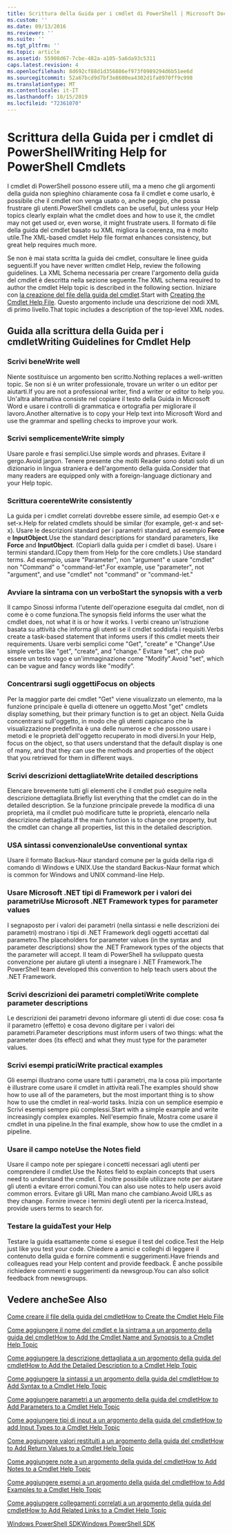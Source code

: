 ```yaml
---
title: Scrittura della Guida per i cmdlet di PowerShell | Microsoft Docs
ms.custom: ''
ms.date: 09/13/2016
ms.reviewer: ''
ms.suite: ''
ms.tgt_pltfrm: ''
ms.topic: article
ms.assetid: 55908d67-7cbe-482a-a105-5a6da93c5311
caps.latest.revision: 4
ms.openlocfilehash: 8d692cf88d1d356886ef973f0989294d6b51ee6d
ms.sourcegitcommit: 52a67bcd9d7bf3e8600ea4302d1fa8970ff9c998
ms.translationtype: MT
ms.contentlocale: it-IT
ms.lasthandoff: 10/15/2019
ms.locfileid: "72361070"
---
```

# <a name="writing-help-for-powershell-cmdlets"></a><span data-ttu-id="b00ab-102">Scrittura della Guida per i cmdlet di PowerShell</span><span class="sxs-lookup"><span data-stu-id="b00ab-102">Writing Help for PowerShell Cmdlets</span></span>

<span data-ttu-id="b00ab-103">I cmdlet di PowerShell possono essere utili, ma a meno che gli argomenti della guida non spieghino chiaramente cosa fa il cmdlet e come usarlo, è possibile che il cmdlet non venga usato o, anche peggio, che possa frustrare gli utenti.</span><span class="sxs-lookup"><span data-stu-id="b00ab-103">PowerShell cmdlets can be useful, but unless your Help topics clearly explain what the cmdlet does and how to use it, the cmdlet may not get used or, even worse, it might frustrate users.</span></span>
<span data-ttu-id="b00ab-104">Il formato di file della guida del cmdlet basato su XML migliora la coerenza, ma è molto utile.</span><span class="sxs-lookup"><span data-stu-id="b00ab-104">The XML-based cmdlet Help file format enhances consistency, but great help requires much more.</span></span>

<span data-ttu-id="b00ab-105">Se non è mai stata scritta la guida dei cmdlet, consultare le linee guida seguenti.</span><span class="sxs-lookup"><span data-stu-id="b00ab-105">If you have never written cmdlet Help, review the following guidelines.</span></span>
<span data-ttu-id="b00ab-106">La XML Schema necessaria per creare l'argomento della guida del cmdlet è descritta nella sezione seguente.</span><span class="sxs-lookup"><span data-stu-id="b00ab-106">The XML schema required to author the cmdlet Help topic is described in the following section.</span></span>
<span data-ttu-id="b00ab-107">Iniziare con [la creazione del file della guida del cmdlet](./how-to-create-the-cmdlet-help-file.md).</span><span class="sxs-lookup"><span data-stu-id="b00ab-107">Start with [Creating the Cmdlet Help File](./how-to-create-the-cmdlet-help-file.md).</span></span>
<span data-ttu-id="b00ab-108">Questo argomento include una descrizione dei nodi XML di primo livello.</span><span class="sxs-lookup"><span data-stu-id="b00ab-108">That topic includes a description of the top-level XML nodes.</span></span>

## <a name="writing-guidelines-for-cmdlet-help"></a><span data-ttu-id="b00ab-109">Guida alla scrittura della Guida per i cmdlet</span><span class="sxs-lookup"><span data-stu-id="b00ab-109">Writing Guidelines for Cmdlet Help</span></span>

### <a name="write-well"></a><span data-ttu-id="b00ab-110">Scrivi bene</span><span class="sxs-lookup"><span data-stu-id="b00ab-110">Write well</span></span>
<span data-ttu-id="b00ab-111">Niente sostituisce un argomento ben scritto.</span><span class="sxs-lookup"><span data-stu-id="b00ab-111">Nothing replaces a well-written topic.</span></span>
<span data-ttu-id="b00ab-112">Se non si è un writer professionale, trovare un writer o un editor per aiutarti.</span><span class="sxs-lookup"><span data-stu-id="b00ab-112">If you are not a professional writer, find a writer or editor to help you.</span></span>
<span data-ttu-id="b00ab-113">Un'altra alternativa consiste nel copiare il testo della Guida in Microsoft Word e usare i controlli di grammatica e ortografia per migliorare il lavoro.</span><span class="sxs-lookup"><span data-stu-id="b00ab-113">Another alternative is to copy your Help text into Microsoft Word and use the grammar and spelling checks to improve your work.</span></span>

### <a name="write-simply"></a><span data-ttu-id="b00ab-114">Scrivi semplicemente</span><span class="sxs-lookup"><span data-stu-id="b00ab-114">Write simply</span></span>
<span data-ttu-id="b00ab-115">Usare parole e frasi semplici.</span><span class="sxs-lookup"><span data-stu-id="b00ab-115">Use simple words and phrases.</span></span>
<span data-ttu-id="b00ab-116">Evitare il gergo.</span><span class="sxs-lookup"><span data-stu-id="b00ab-116">Avoid jargon.</span></span>
<span data-ttu-id="b00ab-117">Tenere presente che molti Reader sono dotati solo di un dizionario in lingua straniera e dell'argomento della guida.</span><span class="sxs-lookup"><span data-stu-id="b00ab-117">Consider that many readers are equipped only with a foreign-language dictionary and your Help topic.</span></span>

### <a name="write-consistently"></a><span data-ttu-id="b00ab-118">Scrittura coerente</span><span class="sxs-lookup"><span data-stu-id="b00ab-118">Write consistently</span></span>
<span data-ttu-id="b00ab-119">La guida per i cmdlet correlati dovrebbe essere simile, ad esempio Get-x e set-x.</span><span class="sxs-lookup"><span data-stu-id="b00ab-119">Help for related cmdlets should be similar (for example, get-x and set-x).</span></span>
<span data-ttu-id="b00ab-120">Usare le descrizioni standard per i parametri standard, ad esempio **Force** e **InputObject**.</span><span class="sxs-lookup"><span data-stu-id="b00ab-120">Use the standard descriptions for standard parameters, like **Force** and **InputObject**.</span></span>
<span data-ttu-id="b00ab-121">(Copiarli dalla guida per i cmdlet di base). Usare i termini standard.</span><span class="sxs-lookup"><span data-stu-id="b00ab-121">(Copy them from Help for the core cmdlets.) Use standard terms.</span></span>
<span data-ttu-id="b00ab-122">Ad esempio, usare "Parameter", non "argument" e usare "cmdlet" non "Command" o "command-let".</span><span class="sxs-lookup"><span data-stu-id="b00ab-122">For example, use "parameter", not "argument", and use "cmdlet" not "command" or "command-let."</span></span>

### <a name="start-the-synopsis-with-a-verb"></a><span data-ttu-id="b00ab-123">Avviare la sintrama con un verbo</span><span class="sxs-lookup"><span data-stu-id="b00ab-123">Start the synopsis with a verb</span></span>
<span data-ttu-id="b00ab-124">Il campo Sinossi informa l'utente dell'operazione eseguita dal cmdlet, non di come è o come funziona.</span><span class="sxs-lookup"><span data-stu-id="b00ab-124">The synopsis field informs the user what the cmdlet does, not what it is or how it works.</span></span>
<span data-ttu-id="b00ab-125">I verbi creano un'istruzione basata su attività che informa gli utenti se il cmdlet soddisfa i requisiti.</span><span class="sxs-lookup"><span data-stu-id="b00ab-125">Verbs create a task-based statement that informs users if this cmdlet meets their requirements.</span></span>
<span data-ttu-id="b00ab-126">Usare verbi semplici come "Get", "create" e "Change".</span><span class="sxs-lookup"><span data-stu-id="b00ab-126">Use simple verbs like "get", "create", and "change."</span></span>
<span data-ttu-id="b00ab-127">Evitare "set", che può essere un testo vago e un'immaginazione come "Modify".</span><span class="sxs-lookup"><span data-stu-id="b00ab-127">Avoid "set", which can be vague and fancy words like "modify".</span></span>

### <a name="focus-on-objects"></a><span data-ttu-id="b00ab-128">Concentrarsi sugli oggetti</span><span class="sxs-lookup"><span data-stu-id="b00ab-128">Focus on objects</span></span>
<span data-ttu-id="b00ab-129">Per la maggior parte dei cmdlet "Get" viene visualizzato un elemento, ma la funzione principale è quella di ottenere un oggetto.</span><span class="sxs-lookup"><span data-stu-id="b00ab-129">Most "get" cmdlets display something, but their primary function is to get an object.</span></span>
<span data-ttu-id="b00ab-130">Nella Guida concentrarsi sull'oggetto, in modo che gli utenti capiscano che la visualizzazione predefinita è una delle numerose e che possono usare i metodi e le proprietà dell'oggetto recuperato in modi diversi.</span><span class="sxs-lookup"><span data-stu-id="b00ab-130">In your Help, focus on the object, so that users understand that the default display is one of many, and that they can use the methods and properties of the object that you retrieved for them in different ways.</span></span>

### <a name="write-detailed-descriptions"></a><span data-ttu-id="b00ab-131">Scrivi descrizioni dettagliate</span><span class="sxs-lookup"><span data-stu-id="b00ab-131">Write detailed descriptions</span></span>
<span data-ttu-id="b00ab-132">Elencare brevemente tutti gli elementi che il cmdlet può eseguire nella descrizione dettagliata.</span><span class="sxs-lookup"><span data-stu-id="b00ab-132">Briefly list everything that the cmdlet can do in the detailed description.</span></span>
<span data-ttu-id="b00ab-133">Se la funzione principale prevede la modifica di una proprietà, ma il cmdlet può modificare tutte le proprietà, elencarlo nella descrizione dettagliata.</span><span class="sxs-lookup"><span data-stu-id="b00ab-133">If the main function is to change one property, but the cmdlet can change all properties, list this in the detailed description.</span></span>

### <a name="use-conventional-syntax"></a><span data-ttu-id="b00ab-134">USA sintassi convenzionale</span><span class="sxs-lookup"><span data-stu-id="b00ab-134">Use conventional syntax</span></span>
<span data-ttu-id="b00ab-135">Usare il formato Backus-Naur standard comune per la guida della riga di comando di Windows e UNIX.</span><span class="sxs-lookup"><span data-stu-id="b00ab-135">Use the standard Backus-Naur format which is common for Windows and UNIX command-line Help.</span></span>

### <a name="use-microsoft-net-framework-types-for-parameter-values"></a><span data-ttu-id="b00ab-136">Usare Microsoft .NET tipi di Framework per i valori dei parametri</span><span class="sxs-lookup"><span data-stu-id="b00ab-136">Use Microsoft .NET Framework types for parameter values</span></span>
<span data-ttu-id="b00ab-137">I segnaposto per i valori dei parametri (nella sintassi e nelle descrizioni dei parametri) mostrano i tipi di .NET Framework degli oggetti accettati dal parametro.</span><span class="sxs-lookup"><span data-stu-id="b00ab-137">The placeholders for parameter values (in the syntax and parameter descriptions) show the .NET Framework types of the objects that the parameter will accept.</span></span>
<span data-ttu-id="b00ab-138">Il team di PowerShell ha sviluppato questa convenzione per aiutare gli utenti a insegnare i .NET Framework.</span><span class="sxs-lookup"><span data-stu-id="b00ab-138">The PowerShell team developed this convention to help teach users about the .NET Framework.</span></span>

### <a name="write-complete-parameter-descriptions"></a><span data-ttu-id="b00ab-139">Scrivi descrizioni dei parametri completi</span><span class="sxs-lookup"><span data-stu-id="b00ab-139">Write complete parameter descriptions</span></span>
<span data-ttu-id="b00ab-140">Le descrizioni dei parametri devono informare gli utenti di due cose: cosa fa il parametro (effetto) e cosa devono digitare per i valori dei parametri.</span><span class="sxs-lookup"><span data-stu-id="b00ab-140">Parameter descriptions must inform users of two things: what the parameter does (its effect) and what they must type for the parameter values.</span></span>

### <a name="write-practical-examples"></a><span data-ttu-id="b00ab-141">Scrivi esempi pratici</span><span class="sxs-lookup"><span data-stu-id="b00ab-141">Write practical examples</span></span>
<span data-ttu-id="b00ab-142">Gli esempi illustrano come usare tutti i parametri, ma la cosa più importante è illustrare come usare il cmdlet in attività reali.</span><span class="sxs-lookup"><span data-stu-id="b00ab-142">The examples should show how to use all of the parameters, but the most important thing is to show how to use the cmdlet in real-world tasks.</span></span>
<span data-ttu-id="b00ab-143">Inizia con un semplice esempio e Scrivi esempi sempre più complessi.</span><span class="sxs-lookup"><span data-stu-id="b00ab-143">Start with a simple example and write increasingly complex examples.</span></span>
<span data-ttu-id="b00ab-144">Nell'esempio finale, Mostra come usare il cmdlet in una pipeline.</span><span class="sxs-lookup"><span data-stu-id="b00ab-144">In the final example, show how to use the cmdlet in a pipeline.</span></span>

### <a name="use-the-notes-field"></a><span data-ttu-id="b00ab-145">Usare il campo note</span><span class="sxs-lookup"><span data-stu-id="b00ab-145">Use the Notes field</span></span>
<span data-ttu-id="b00ab-146">Usare il campo note per spiegare i concetti necessari agli utenti per comprendere il cmdlet.</span><span class="sxs-lookup"><span data-stu-id="b00ab-146">Use the Notes field to explain concepts that users need to understand the cmdlet.</span></span>
<span data-ttu-id="b00ab-147">È inoltre possibile utilizzare note per aiutare gli utenti a evitare errori comuni.</span><span class="sxs-lookup"><span data-stu-id="b00ab-147">You can also use notes to help users avoid common errors.</span></span>
<span data-ttu-id="b00ab-148">Evitare gli URL Man mano che cambiano.</span><span class="sxs-lookup"><span data-stu-id="b00ab-148">Avoid URLs as they change.</span></span>
<span data-ttu-id="b00ab-149">Fornire invece i termini degli utenti per la ricerca.</span><span class="sxs-lookup"><span data-stu-id="b00ab-149">Instead, provide users terms to search for.</span></span>

### <a name="test-your-help"></a><span data-ttu-id="b00ab-150">Testare la guida</span><span class="sxs-lookup"><span data-stu-id="b00ab-150">Test your Help</span></span>
<span data-ttu-id="b00ab-151">Testare la guida esattamente come si esegue il test del codice.</span><span class="sxs-lookup"><span data-stu-id="b00ab-151">Test the Help just like you test your code.</span></span>
<span data-ttu-id="b00ab-152">Chiedere a amici e colleghi di leggere il contenuto della guida e fornire commenti e suggerimenti.</span><span class="sxs-lookup"><span data-stu-id="b00ab-152">Have friends and colleagues read your Help content and provide feedback.</span></span>
<span data-ttu-id="b00ab-153">È anche possibile richiedere commenti e suggerimenti da newsgroup.</span><span class="sxs-lookup"><span data-stu-id="b00ab-153">You can also solicit feedback from newsgroups.</span></span>

## <a name="see-also"></a><span data-ttu-id="b00ab-154">Vedere anche</span><span class="sxs-lookup"><span data-stu-id="b00ab-154">See Also</span></span>

 [<span data-ttu-id="b00ab-155">Come creare il file della guida del cmdlet</span><span class="sxs-lookup"><span data-stu-id="b00ab-155">How to Create the Cmdlet Help File</span></span>](./how-to-create-the-cmdlet-help-file.md)

 [<span data-ttu-id="b00ab-156">Come aggiungere il nome del cmdlet e la sintrama a un argomento della guida del cmdlet</span><span class="sxs-lookup"><span data-stu-id="b00ab-156">How to Add the Cmdlet Name and Synopsis to a Cmdlet Help Topic</span></span>](./how-to-add-the-cmdlet-name-and-synopsis-to-a-cmdlet-help-topic.md)

 [<span data-ttu-id="b00ab-157">Come aggiungere la descrizione dettagliata a un argomento della guida del cmdlet</span><span class="sxs-lookup"><span data-stu-id="b00ab-157">How to Add the Detailed Description to a Cmdlet Help Topic</span></span>](./how-to-add-a-cmdlet-description.md)

 [<span data-ttu-id="b00ab-158">Come aggiungere la sintassi a un argomento della guida del cmdlet</span><span class="sxs-lookup"><span data-stu-id="b00ab-158">How to Add Syntax to a Cmdlet Help Topic</span></span>](./how-to-add-syntax-to-a-cmdlet-help-topic.md)

 [<span data-ttu-id="b00ab-159">Come aggiungere parametri a un argomento della guida del cmdlet</span><span class="sxs-lookup"><span data-stu-id="b00ab-159">How to Add Parameters to a Cmdlet Help Topic</span></span>](./how-to-add-parameter-information.md)

 [<span data-ttu-id="b00ab-160">Come aggiungere tipi di input a un argomento della guida del cmdlet</span><span class="sxs-lookup"><span data-stu-id="b00ab-160">How to add Input Types to a Cmdlet Help Topic</span></span>](./how-to-add-input-types-to-a-cmdlet-help-topic.md)

 [<span data-ttu-id="b00ab-161">Come aggiungere valori restituiti a un argomento della guida del cmdlet</span><span class="sxs-lookup"><span data-stu-id="b00ab-161">How to Add Return Values to a Cmdlet Help Topic</span></span>](./how-to-add-return-values-to-a-cmdlet-help-topic.md)

 [<span data-ttu-id="b00ab-162">Come aggiungere note a un argomento della guida del cmdlet</span><span class="sxs-lookup"><span data-stu-id="b00ab-162">How to Add Notes to a Cmdlet Help Topic</span></span>](./how-to-add-notes-to-a-cmdlet-help-topic.md)

 [<span data-ttu-id="b00ab-163">Come aggiungere esempi a un argomento della guida del cmdlet</span><span class="sxs-lookup"><span data-stu-id="b00ab-163">How to Add Examples to a Cmdlet Help Topic</span></span>](./how-to-add-examples-to-a-cmdlet-help-topic.md)

 [<span data-ttu-id="b00ab-164">Come aggiungere collegamenti correlati a un argomento della guida del cmdlet</span><span class="sxs-lookup"><span data-stu-id="b00ab-164">How to Add Related Links to a Cmdlet Help Topic</span></span>](./how-to-add-related-links-to-a-cmdlet-help-topic.md)

 [<span data-ttu-id="b00ab-165">Windows PowerShell SDK</span><span class="sxs-lookup"><span data-stu-id="b00ab-165">Windows PowerShell SDK</span></span>](../windows-powershell-reference.md)